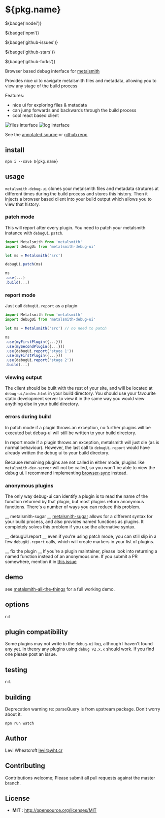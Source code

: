 # ${pkg.name}

${badge('nodei')}

${badge('npm')}

${badge('github-issues')}

${badge('github-stars')}

${badge('github-forks')}

Browser based debug interface for [metalsmith](https://metalsmith.io)

Provides nice ui to navigate metalsmith files and metadata, allowing you to
view any stage of the build process

Features:

 * nice ui for exploring files & metadata
 * can jump forwards and backwards through the build process
 * cool react based client

![files interface][files]
![log interface][log]

See the [annotated source][1] or [github repo][2]

## install

`npm i --save ${pkg.name}`

## usage

`metalsmith-debug-ui` clones your metalsmith files and metadata strutures at
different times during the build process and stores this history. Then it
injects a browser based client into your build output which allows you to view
that history.

### patch mode
This will report after every plugin. You need to patch your metalsmith instance
with `debugUi.patch`.

```javascript
import Metalsmith from 'metalsmith'
import debugUi from 'metalsmith-debug-ui'

let ms = Metalsmith('src')

debugUi.patch(ms)

ms
.use(...)
.build(...)
```

### report mode

Just call `debugUi.report` as a plugin

```javascript
import Metalsmith from 'metalsmith'
import debugUi from 'metalsmith-debug-ui'

let ms = Metalsmith('src') // no need to patch

ms
.use(myFirstPlugin({...}))
.use(mySecondPlugin({...}))
.use(debugUi.report('stage 1'))
.use(myFirstPlugin({...}))
.use(debugUi.report('stage 2'))
.build(...)
```

### viewing output

The client should be built with the rest of your site, and will be located at
`debug-ui/index.html` in your build directory. You should use your favourite
static development server to view it in the same way you would view anything
else in your build directory.

### errors during build

In patch mode if a plugin throws an exception, no further plugins will be
executed but debug-ui will still be written to your build directory.

In report mode if a plugin throws an exception, metalsmith will just die (as is
normal behaviour). However, the last call to `debugUi.report` would have already
written the debug ui to your build directory.

Because remaining plugins are not called in either mode, plugins like
`metalsmith-dev-server` will not be called, so you won't be able to view
the debug ui. I recommend implementing [browser-sync][browser-sync] instead.

### anonymous plugins

The only way debug-ui can identify a plugin is to read the name of the function
returned by that plugin, but most plugins return anonymous functions. There's
a number of ways you can reduce this problem.

__ metalsmith-sugar __
[metalsmith-sugar][metalsmith-sugar] allows for a different syntax for your
build process, and also provides named functions as plugins. It completely
solves this problem if you use the alternative syntax.

__ debugUI.report __
even if you're using patch mode, you can still slip in a few `debugUi.report`
calls, which will create markers in your list of plugins.

__ fix the plugin __
If you're a plugin maintainer, please look into returning a named function
instead of an anonymous one. If you submit a PR somewhere, mention it in
[this issue][anonymous vs named plugins]

## demo

see [metalsmith-all-the-things][metalsmith-all-the-things] for a full working
demo.

## options

nil

## plugin compatibility

Some plugins may not write to the `debug-ui` log, although I haven't found any
yet. In theory any plugins using `debug v2.x.x` should work. If you find one
please post an issue.

## testing

nil.

## building

Deprecation warning re: parseQuery is from upstream package. Don't worry about
it.

`npm run watch`

## Author

Levi Wheatcroft <levi@wht.cr>

## Contributing

Contributions welcome; Please submit all pull requests against the master
branch.

## License

 - **MIT** : http://opensource.org/licenses/MIT

[1]: https://leviwheatcroft.github.io/metalsmith-debug-ui "annotated source"
[2]: https://github.com/leviwheatcroft/metalsmith-debug-ui "github repo"
[files]: http://leviwheatcroft.github.io/metalsmith-debug-ui/images/files.png
[log]: http://leviwheatcroft.github.io/metalsmith-debug-ui/images/log.png
[browser-sync]: https://www.browsersync.io/
[metalsmith-all-the-things]: https://github.com/leviwheatcroft/metalsmith-all-the-things
[anonymous vs named plugins]: https://github.com/leviwheatcroft/metalsmith-debug-ui/issues/2
[metalsmith-sugar]: https://github.com/connected-world-services/metalsmith-sugar
